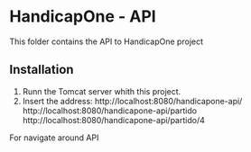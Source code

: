 # HandicapOne - API
This folder contains the API to HandicapOne project

## Installation
1. Runn the Tomcat server whith this project.
2. Insert the address:
	http://localhost:8080/handicapone-api/
	http://localhost:8080/handicapone-api/partido
	http://localhost:8080/handicapone-api/partido/4
	
For navigate around API
